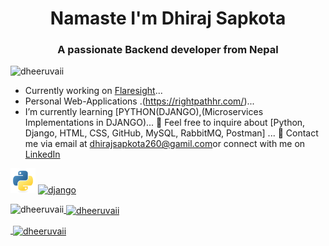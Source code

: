 <h1 align="center"> Namaste I'm Dhiraj Sapkota <h3 align="center">A passionate Backend developer from Nepal
</h1

<p align="left"> <img src="https://komarev.com/ghpvc/?username=dheeruvaii&label=Profile%20views&color=0e75b6&style=flat" alt="dheeruvaii" /> </p>

-  Currently working on [Flaresight](https://enterleaf.com/)...
-  Personal Web-Applications .(https://rightpathhr.com/)...
-  I’m currently learning [PYTHON(DJANGO),(Microservices Implementations in DJANGO)...
 💬 Feel free to inquire about [Python, Django, HTML, CSS, GitHub, MySQL, RabbitMQ, Postman] ...
 📧 Contact me via email at [dhirajsapkota260@gamil.com](mailto:dhirajsapkota260@gmail.com)or connect with me on  [LinkedIn](https://www.linkedin.com/in/dhiraj-sapkota/)

<p target="_blank" rel="noreferrer"><img src="https://raw.githubusercontent.com/devicons/devicon/master/icons/python/python-original.svg" alt="python" width="40" height="40"/> </a> <a href="https://pytorch.org/" target="_blank" rel="noreferrer"> <img src="https://cdn.worldvectorlogo.com/logos/django.svg" alt="django" width="40" height="40"/>
 </p>

<p><img align="left" src="https://github-readme-stats.vercel.app/api/top-langs?username=dheeruvaii&show_icons=true&locale=en&layout=compact" alt="dheeruvaii" /></p>
<p>&nbsp;<img align="center" src="https://github-readme-stats.vercel.app/api?username=dheeruvaii&show_icons=true&locale=en" alt="dheeruvaii" /></p>

<p>&nbsp;<img align="center" src="https://github-readme-streak-stats.herokuapp.com/?user=dheeruvaii&" alt="dheeruvaii" /></p>

